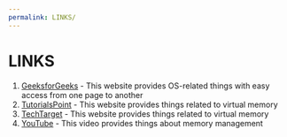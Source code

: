 ```yaml
---
permalink: LINKS/
---
```

# LINKS
1. [GeeksforGeeks](https://www.geeksforgeeks.org/operating-systems/) - This website provides OS-related things with easy access from one page to another
2. [TutorialsPoint](https://www.tutorialspoint.com/operating_system/os_virtual_memory.htm) - This website provides things related to virtual memory
3. [TechTarget](https://www.techtarget.com/searchstorage/definition/virtual-memory) - This website provides things related to virtual memory
4. [YouTube](https://www.youtube.com/watch?v=UDPYpf-nsDY) - This video provides things about memory management
